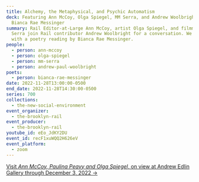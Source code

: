 ```yaml
---
title: Alchemy, the Metaphysical, and Psychic Automatism
deck: Featuring Ann McCoy, Olga Spiegel, MM Serra, and Andrew Woolbright, with
  Bianca Rae Messinger
summary: Rail Editor-at-Large Ann McCoy, artist Olga Spiegel, and filmmaker MM
  Serra join Rail contributor Andrew Woolbright for a conversation. We conclude
  with a poetry reading by Bianca Rae Messinger.
people:
  - person: ann-mccoy
  - person: olga-spiegel
  - person: mm-serra
  - person: andrew-paul-woolbright
poets:
  - person: bianca-rae-messinger
date: 2022-11-28T13:00:00-0500
end_date: 2022-11-28T14:30:00-0500
series: 700
collections:
  - the-new-social-environment
event_organizer:
  - the-brooklyn-rail
event_producer:
  - the-brooklyn-rail
youtube_id: eEo_JdKY2DU
event_id: recF1xuWQQ2H626eV
event_platform:
  - zoom
---
```

[V﻿isit *Ann McCoy, Paulina Peavy and Olga Spiegel*, on view at Andrew Edlin Gallery through December 3, 2022 →](https://www.edlingallery.com/exhibitions/ann-mccoy-paulina-peavy-and-olga-spiegel)
